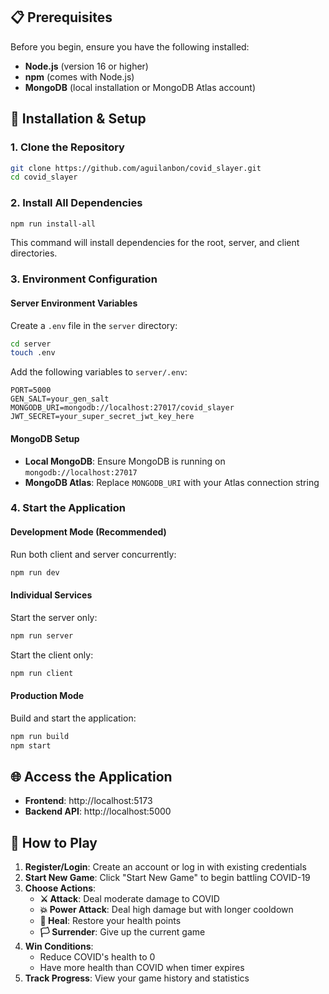 
## 📋 Prerequisites

Before you begin, ensure you have the following installed:
- **Node.js** (version 16 or higher)
- **npm** (comes with Node.js)
- **MongoDB** (local installation or MongoDB Atlas account)

## 🚀 Installation & Setup

### 1. Clone the Repository
```bash
git clone https://github.com/aguilanbon/covid_slayer.git
cd covid_slayer
```

### 2. Install All Dependencies
```bash
npm run install-all
```
This command will install dependencies for the root, server, and client directories.

### 3. Environment Configuration

#### Server Environment Variables
Create a `.env` file in the `server` directory:
```bash
cd server
touch .env
```

Add the following variables to `server/.env`:
```env
PORT=5000
GEN_SALT=your_gen_salt
MONGODB_URI=mongodb://localhost:27017/covid_slayer
JWT_SECRET=your_super_secret_jwt_key_here
```

#### MongoDB Setup
- **Local MongoDB**: Ensure MongoDB is running on `mongodb://localhost:27017`
- **MongoDB Atlas**: Replace `MONGODB_URI` with your Atlas connection string

### 4. Start the Application

#### Development Mode (Recommended)
Run both client and server concurrently:
```bash
npm run dev
```

#### Individual Services
Start the server only:
```bash
npm run server
```

Start the client only:
```bash
npm run client
```

#### Production Mode
Build and start the application:
```bash
npm run build
npm start
```

## 🌐 Access the Application

- **Frontend**: http://localhost:5173
- **Backend API**: http://localhost:5000

## 🎯 How to Play

1. **Register/Login**: Create an account or log in with existing credentials
2. **Start New Game**: Click "Start New Game" to begin battling COVID-19
3. **Choose Actions**:
   - **⚔️ Attack**: Deal moderate damage to COVID
   - **💥 Power Attack**: Deal high damage but with longer cooldown
   - **🧪 Heal**: Restore your health points
   - **🏳️ Surrender**: Give up the current game
4. **Win Conditions**:
   - Reduce COVID's health to 0
   - Have more health than COVID when timer expires
5. **Track Progress**: View your game history and statistics
